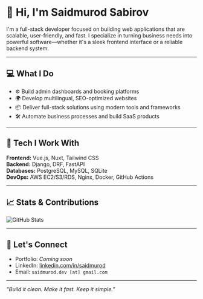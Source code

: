 # 👋 Hi, I'm Saidmurod Sabirov

I'm a full-stack developer focused on building web applications that are scalable, user-friendly, and fast. I specialize in turning business needs into powerful software—whether it's a sleek frontend interface or a reliable backend system.

---

## 💻 What I Do

- ⚙️ Build admin dashboards and booking platforms  
- 🌍 Develop multilingual, SEO-optimized websites  
- 📦 Deliver full-stack solutions using modern tools and frameworks  
- 🛠️ Automate business processes and build SaaS products

---

## 🧰 Tech I Work With

**Frontend:** Vue.js, Nuxt, Tailwind CSS  
**Backend:** Django, DRF, FastAPI  
**Databases:** PostgreSQL, MySQL, SQLite  
**DevOps:** AWS EC2/S3/RDS, Nginx, Docker, GitHub Actions

---

## 📈 Stats & Contributions

![GitHub Stats](https://github-readme-stats.vercel.app/api?username=saidmurod&show_icons=true&theme=tokyonight)

---

## 🤝 Let's Connect

- Portfolio: _Coming soon_  
- LinkedIn: [linkedin.com/in/saidmurod](https://linkedin.com/in/saidmurod)  
- Email: `saidmurod.dev [at] gmail.com`

---

_“Build it clean. Make it fast. Keep it simple.”_
